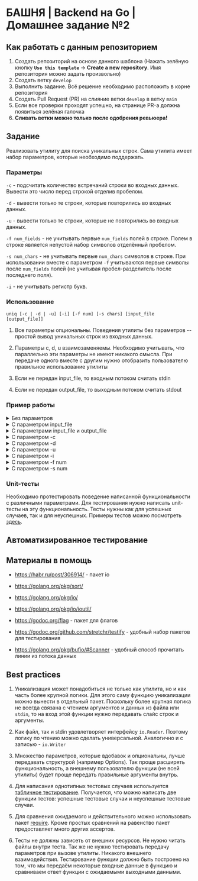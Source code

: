 # БАШНЯ | Backend на Go | Домашнее задание №2

## Как работать с данным репозиторием

1. Создать репозиторий на основе данного шаблона (Нажать зелёную кнопку **`Use this template`** -> **Create a new repository**. Имя репозитория можно задать произвольно)
2. Создать ветку `develop`
3. Выполнить задание. Всё решение необходимо расположить в корне репозитория
4. Создать Pull Request (PR) на слияние ветки `develop` в ветку `main`
5. Если все проверки проходят успешно, на странице PR-а должна появиться зелёная галочка
6. **Сливать ветки можно только после одобрения ревьюера!**

## Задание

Реализовать утилиту для поиска уникальных строк. Сама утилита имеет набор параметров, которые необходимо поддержать.

### Параметры

`-с` - подсчитать количество встречаний строки во входных данных.
Вывести это число перед строкой отделив пробелом.

`-d` - вывести только те строки, которые повторились во входных данных.

`-u` - вывести только те строки, которые не повторились во входных данных.

`-f num_fields` - не учитывать первые `num_fields` полей в строке.
Полем в строке является непустой набор символов отделённый пробелом.

`-s num_chars` - не учитывать первые `num_chars` символов в строке.
При использовании вместе с параметром `-f` учитываются первые символы
после `num_fields` полей (не учитывая пробел-разделитель после
последнего поля).

`-i` - не учитывать регистр букв.

### Использование

`uniq [-c | -d | -u] [-i] [-f num] [-s chars] [input_file [output_file]]`

1. Все параметры опциональны. Поведения утилиты без параметров --
   простой вывод уникальных строк из входных данных.

2. Параметры c, d, u взаимозаменяемы. Необходимо учитывать,
   что параллельно эти параметры не имеют никакого смысла. При
   передаче одного вместе с другим нужно отобразить пользователю
   правильное использование утилиты

3. Если не передан input_file, то входным потоком считать stdin

4. Если не передан output_file, то выходным потоком считать stdout

### Пример работы

<details>
    <summary>Без параметров</summary>

```bash
$cat input.txt
I love music.
I love music.
I love music.

I love music of Kartik.
I love music of Kartik.
Thanks.
$cat input.txt | go run uniq.go
I love music.

I love music of Kartik.
Thanks.
```

</details>

<details>
    <summary>С параметром input_file</summary>

```bash
$cat input.txt
I love music.
I love music.
I love music.

I love music of Kartik.
I love music of Kartik.
Thanks.
$go run uniq.go input.txt
I love music.

I love music of Kartik.
Thanks.
```

</details>

<details>
    <summary>С параметрами input_file и output_file</summary>

```bash
$cat input.txt
I love music.
I love music.
I love music.

I love music of Kartik.
I love music of Kartik.
Thanks.
$go run uniq.go input.txt output.txt
$cat output.txt
I love music.

I love music of Kartik.
Thanks.
```

</details>

<details>
    <summary>С параметром -c</summary>

```bash
$cat input.txt
I love music.
I love music.
I love music.

I love music of Kartik.
I love music of Kartik.
Thanks.
$cat input.txt | go run uniq.go -c
3 I love music.
1 
2 I love music of Kartik.
1 Thanks.
```

</details>

<details>
    <summary>С параметром -d</summary>

```bash
$cat input.txt
I love music.
I love music.
I love music.

I love music of Kartik.
I love music of Kartik.
Thanks.
$cat input.txt | go run uniq.go -d
I love music.
I love music of Kartik.
```

</details>

<details>
    <summary>С параметром -u</summary>

```bash
$cat input.txt
I love music.
I love music.
I love music.

I love music of Kartik.
I love music of Kartik.
Thanks.
$cat input.txt | go run uniq.go -d

Thanks.
```

</details>

<details>
    <summary>С параметром -i</summary>

```bash
$cat input.txt
I LOVE MUSIC.
I love music.
I LoVe MuSiC.

I love MuSIC of Kartik.
I love music of kartik.
Thanks.
$cat input.txt | go run uniq.go -i
I LOVE MUSIC.

I love MuSIC of Kartik.
Thanks.
```

</details>

<details>
    <summary>С параметром -f num</summary>

```bash
$cat input.txt
We love music.
I love music.
They love music.

I love music of Kartik.
We love music of Kartik.
Thanks.
$cat input.txt | go run uniq.go -f 1
We love music.

I love music of Kartik.
Thanks.
```

</details>

<details>
    <summary>С параметром -s num</summary>

```bash
$cat input.txt
I love music.
A love music.
C love music.

I love music of Kartik.
We love music of Kartik.
Thanks.
$cat input.txt | go run uniq.go -s 1
I love music.

I love music of Kartik.
We love music of Kartik.
Thanks.
```

</details>

### Unit-тесты

Необходимо протестировать поведение написанной функциональности
с различными параметрами. Для тестирования нужно написать unit-тесты
на эту функциональность. Тесты нужны как для успешных случаев,
так и для неуспешных. Примеры тестов можно посмотреть [здесь](https://github.com/go-park-mail-ru/lectures/blob/master/1-basics/6_is_sorted/sorted/sorted_test.go).

## Автоматизированное тестирование


## Материалы в помощь

* https://habr.ru/post/306914/ - пакет io

* https://golang.org/pkg/sort/

* https://golang.org/pkg/io/

* https://golang.org/pkg/io/ioutil/

* https://godoc.org/flag - пакет для флагов

* https://godoc.org/github.com/stretchr/testify - удобный набор
  пакетов для тестирования

* https://golang.org/pkg/bufio/#Scanner - удобный способ прочитать
  линии из потока данных

## Best practices

1. Уникализация может понадобиться не только как утилита, но
   и как часть более крупной логики. Для этого саму функцию
   уникализации можно вынести в отдельный пакет. Поскольку
   более крупная логика не всегда связана с чтением аргументов
   и данных из файла или `stdin`, то на вход этой функции нужно
   передавать слайс строк и аргументы.

2. Как файл, так и stdin удовлетворяет интерфейсу `io.Reader`.
   Поэтому логику по чтению можно сделать универсальной. Аналогично
   и с записью - `io.Writer`

3. Множество параметров, которые вдобавок и опциональны, лучше
   передавать структурой (например Options). Так проще расширять
   функциональность, а внешнему пользователю функции (не всей утилиты)
   будет проще передать правильные аргументы внутрь.

4. Для написания однотипных тестовых случаев используется
   [табличное тестирование](https://github.com/golang/go/wiki/TableDrivenTests).
   Получается, что можно написать две функции тестов: успешные тестовые случаи
   и неуспешные тестовые случаи.

5. Для сравнения ожидаемого и действительного можно использовать
   пакет [require](https://godoc.org/github.com/stretchr/testify/require).
   Кроме простых сравнений на равенство пакет предоставляет много
   других ассертов.

6. Тесты не должны зависеть от внешних ресурсов. Не нужно читать
   файлы внутри теста. Так же не нужно тестировать передачу параметров
   при вызове утилиты. Никакого внешнего взаимодействия. Тестирование
   функции должно быть построено на том, что мы передаём некоторые
   входные данные в функцию и сравниваем ответ функции с ожидаемыми
   выходными данными.
